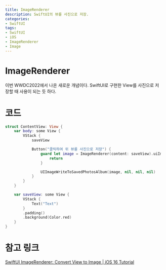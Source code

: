 ```yaml
---
title: ImageRenderer
description: SwiftUI의 뷰를 사진으로 저장.
categories:
- SwiftUI
tags:
- SwiftUI
- iOS
- ImageRenderer
- Image
---
```


# ImageRenderer
이번 WWDC2022에서 나온 새로운 개념이다. SwiftUI로 구현한 View를 사진으로 저장할 때 사용이 되는 듯 하다.

# 코드
```swift
struct ContentView: View {
    var body: some View {
        VStack {
            saveView

            Button("클릭하여 위 뷰를 사진으로 저장") {
                guard let image = ImageRenderer(content: saveView).uiImage else {
                    return
                }

                UIImageWriteToSavedPhotosAlbum(image, nil, nil, nil)
            }
        }
    }

    var saveView: some View {
        VStack {
            Text("Text")
        }
        .padding()
        .background(Color.red)
    }
}
```

# 참고 링크
[SwiftUI ImageRenderer: Convert View to Image | iOS 16 Tutorial](https://www.youtube.com/watch?v=nQNnHOeGmU4)
